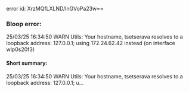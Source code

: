 error id: XrzMQfLXLND/InGVoPa23w==
### Bloop error:

25/03/25 16:34:50 WARN Utils: Your hostname, tsetserava resolves to a loopback address: 127.0.0.1; using 172.24.62.42 instead (on interface wlp0s20f3)
#### Short summary: 

25/03/25 16:34:50 WARN Utils: Your hostname, tsetserava resolves to a loopback address: 127.0.0.1; u...